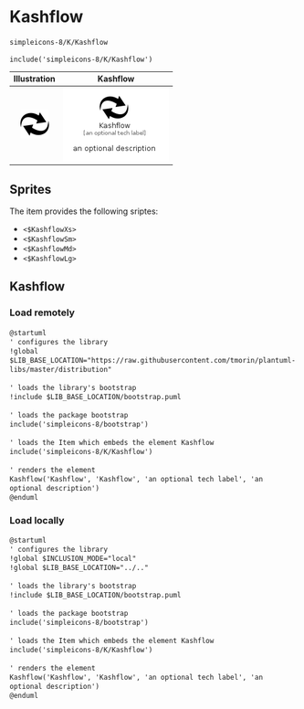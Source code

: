 # Kashflow


```text
simpleicons-8/K/Kashflow
```

```text
include('simpleicons-8/K/Kashflow')
```



| Illustration | Kashflow |
| :---: | :---: |
| ![illustration for Illustration](../../simpleicons-8/K/Kashflow.png) | ![illustration for Kashflow](../../simpleicons-8/K/Kashflow.Local.png) |



## Sprites
The item provides the following sriptes:

- `<$KashflowXs>`
- `<$KashflowSm>`
- `<$KashflowMd>`
- `<$KashflowLg>`





## Kashflow

### Load remotely
```plantuml
@startuml
' configures the library
!global $LIB_BASE_LOCATION="https://raw.githubusercontent.com/tmorin/plantuml-libs/master/distribution"

' loads the library's bootstrap
!include $LIB_BASE_LOCATION/bootstrap.puml

' loads the package bootstrap
include('simpleicons-8/bootstrap')

' loads the Item which embeds the element Kashflow
include('simpleicons-8/K/Kashflow')

' renders the element
Kashflow('Kashflow', 'Kashflow', 'an optional tech label', 'an optional description')
@enduml
```

### Load locally
```plantuml
@startuml
' configures the library
!global $INCLUSION_MODE="local"
!global $LIB_BASE_LOCATION="../.."

' loads the library's bootstrap
!include $LIB_BASE_LOCATION/bootstrap.puml

' loads the package bootstrap
include('simpleicons-8/bootstrap')

' loads the Item which embeds the element Kashflow
include('simpleicons-8/K/Kashflow')

' renders the element
Kashflow('Kashflow', 'Kashflow', 'an optional tech label', 'an optional description')
@enduml
```

